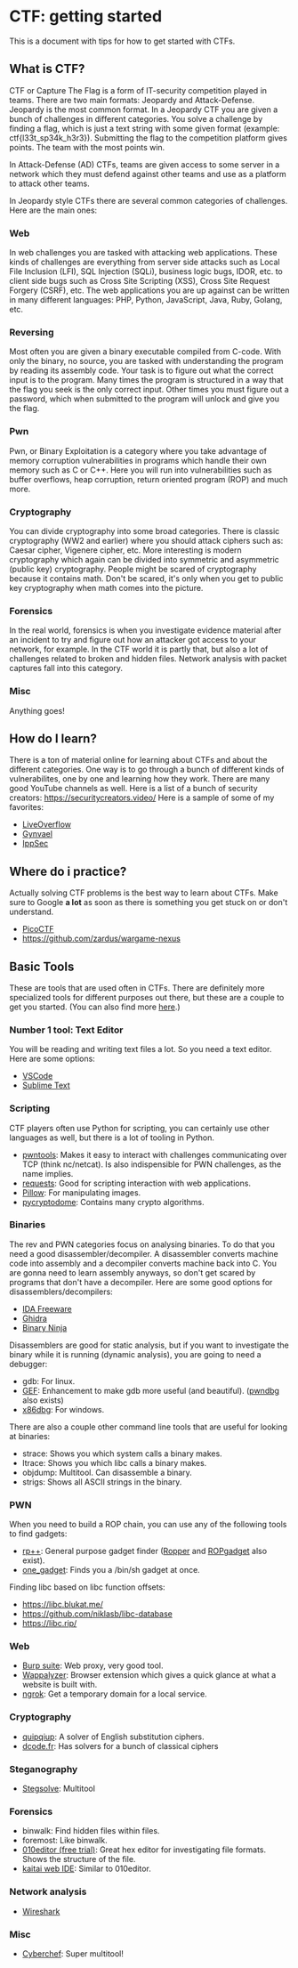 # CTF: getting started

This is a document with tips for how to get started with CTFs.

## What is CTF?
CTF or Capture The Flag is a form of IT-security competition played in teams.
There are two main formats: Jeopardy and Attack-Defense. Jeopardy is the most
common format. In a Jeopardy CTF you are given a bunch of challenges in
different categories. You solve a challenge by finding a flag, which is just a 
text string with some given format (example: ctf{l33t_sp34k_h3r3}). Submitting 
the flag to the competition platform gives points. The team with the most points
win.

In Attack-Defense (AD) CTFs, teams are given access to some server in a network 
which they must defend against other teams and use as a platform to attack other
teams.

In Jeopardy style CTFs there are several common categories of challenges. Here 
are the main ones:

### Web
In web challenges you are tasked with attacking web applications. These kinds of
challenges are everything from server side attacks such as Local File Inclusion
(LFI), SQL Injection (SQLi), business logic bugs, IDOR, etc. to client side bugs
such as Cross Site Scripting (XSS), Cross Site Request Forgery (CSRF), etc. The
web applications you are up against can be written in many different languages:
PHP, Python, JavaScript, Java, Ruby, Golang, etc.

### Reversing
Most often you are given a binary executable compiled from C-code. With only the
binary, no source, you are tasked with understanding the program by reading its
assembly code. Your task is to figure out what the correct input is to the
program. Many times the program is structured in a way that the flag you seek is
the only correct input. Other times you must figure out a password, which when
submitted to the program will unlock and give you the flag.

### Pwn
Pwn, or Binary Exploitation is a category where you take advantage of memory 
corruption vulnerabilities in programs which handle their own memory such as C
or C++. Here you will run into vulnerabilities such as buffer overflows, heap 
corruption, return oriented program (ROP) and much more.

### Cryptography
You can divide cryptography into some broad categories. There is classic
cryptography (WW2 and earlier) where you should attack ciphers such as: Caesar
cipher, Vigenere cipher, etc. More interesting is modern cryptography which again
can be divided into symmetric and asymmetric (public key) cryptography. People
might be scared of cryptography because it contains math. Don't be scared, it's 
only when you get to public key cryptography when math comes into the picture.

### Forensics
In the real world, forensics is when you investigate evidence material after 
an incident to try and figure out how an attacker got access to your network, for 
example. In the CTF world it is partly that, but also a lot of challenges related
to broken and hidden files. Network analysis with packet captures fall into this 
category.

### Misc
Anything goes!

## How do I learn?
There is a ton of material online for learning about CTFs and about the different
categories. One way is to go through a bunch of different kinds of vulnerabilites,
one by one and learning how they work. There are many good YouTube channels as well. Here is a list of a bunch of security creators: https://securitycreators.video/ Here 
is a sample of some of my favorites:

- [LiveOverflow](https://www.youtube.com/c/LiveOverflow)
- [Gynvael](https://www.youtube.com/user/GynvaelEN)
- [IppSec](https://www.youtube.com/channel/UCa6eh7gCkpPo5XXUDfygQQA)

## Where do i practice?
Actually solving CTF problems is the best way to learn about CTFs. Make sure to
Google **a lot** as soon as there is something you get stuck on or don't
understand.

- [PicoCTF](https://www.picoctf.org/)
- https://github.com/zardus/wargame-nexus

## Basic Tools
These are tools that are used often in CTFs. There are definitely more specialized tools for different purposes out there, but these are a couple to get you started. (You can also find more [here](https://gist.github.com/ZetaTwo/40976c9ed8b9abb81e44c872b3a68551).)

### Number 1 tool: Text Editor
You will be reading and writing text files a lot. So you need a text editor. Here
are some options:

- [VSCode](https://code.visualstudio.com/)
- [Sublime Text](https://www.sublimetext.com/)

### Scripting
CTF players often use Python for scripting, you can certainly use other languages as well, but there is a lot of tooling in Python.

- [pwntools](https://pypi.org/project/pwntools/): Makes it easy to interact with challenges communicating over TCP (think nc/netcat). Is also indispensible for PWN challenges, as the name implies.
- [requests](https://pypi.org/project/requests/): Good for scripting interaction with web applications.
- [Pillow](https://pypi.org/project/Pillow/): For manipulating images.
- [pycryptodome](https://pypi.org/project/pycryptodome/): Contains many crypto algorithms.

### Binaries
The rev and PWN categories focus on analysing binaries. To do that you need a good disassembler/decompiler. A disassembler converts machine code into assembly and a decompiler converts machine back into C. You are gonna need to learn assembly anyways, so don't get scared by programs that don't have a decompiler. Here are some good options for disassemblers/decompilers:

- [IDA Freeware](https://hex-rays.com/ida-free/)
- [Ghidra](https://ghidra-sre.org/)
- [Binary Ninja](https://binary.ninja/)

Disassemblers are good for static analysis, but if you want to investigate the
binary while it is running (dynamic analysis), you are going to need a debugger:

- gdb: For linux.
- [GEF](https://gef.readthedocs.io/en/master/): Enhancement to make gdb more useful (and beautiful). ([pwndbg](https://github.com/pwndbg/pwndbg) also exists)
- [x86dbg](https://x64dbg.com/): For windows.

There are also a couple other command line tools that are useful for looking at 
binaries:

- strace: Shows you which system calls a binary makes.
- ltrace: Shows you which libc calls a binary makes.
- objdump: Multitool. Can disassemble a binary.
- strigs: Shows all ASCII strings in the binary.

### PWN
When you need to build a ROP chain, you can use any of the following tools to
find gadgets:
- [rp++](https://github.com/0vercl0k/rp): General purpose gadget finder ([Ropper](https://github.com/sashs/ropper) and [ROPgadget](http://shell-storm.org/project/ROPgadget/) also exist).
- [one_gadget](https://github.com/david942j/one_gadget): Finds you a /bin/sh gadget at once.

Finding libc based on libc function offsets:
- https://libc.blukat.me/
- https://github.com/niklasb/libc-database
- https://libc.rip/

### Web

- [Burp suite](https://portswigger.net/burp): Web proxy, very good tool.
- [Wappalyzer](https://www.wappalyzer.com/): Browser extension which gives a quick glance at what a website is built with.
- [ngrok](https://ngrok.com/): Get a temporary domain for a local service.

### Cryptography

- [quipqiup](https://quipqiup.com/): A solver of English substitution ciphers.
- [dcode.fr](https://www.dcode.fr/): Has solvers for a bunch of classical ciphers

### Steganography

- [Stegsolve](http://www.caesum.com/handbook/Stegsolve.jar): Multitool

### Forensics

- binwalk: Find hidden files within files.
- foremost: Like binwalk.
- [010editor (free trial)](https://www.sweetscape.com/010editor/): Great hex editor for investigating file formats. Shows the structure of the file.
- [kaitai web IDE](https://ide.kaitai.io/): Similar to 010editor.

### Network analysis

- [Wireshark](https://www.wireshark.org/)

### Misc

- [Cyberchef](https://gchq.github.io/CyberChef/): Super multitool!
